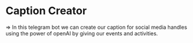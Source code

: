# Caption Creator
=> In this telegram bot we can create our caption for social media handles using the power of openAI by giving our events and activities.

